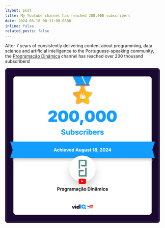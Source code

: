 ```yaml
---
layout: post
title: My Youtube channel has reached 200.000 subscribers
date: 2024-08-18 00:11:00-0300
inline: false
related_posts: false
---
```


After 7 years of consistently delivering content about programming, data science and artificial intelligence to the Portuguese-speaking community, the [Programação Dinâmica](https://youtube.com/@pgdinamica) channel has reached over 200 thousand subscribers!

![](assets/img/news/achievement-200k.png)

